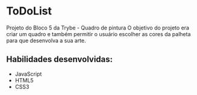 # ToDoList
Projeto do Bloco 5 da Trybe - Quadro de pintura
O objetivo do projeto era criar um quadro e também permitir o usuário escolher as cores da palheta para que desenvolva a sua arte.

## Habilidades desenvolvidas:
<ul>
<li>JavaScript</li>
<li>HTML5</li>
<li>CSS3</li>
</ul>
